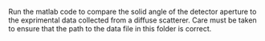Run the matlab code to compare the solid angle of the detector aperture to the exprimental data collected from a diffuse scatterer. Care must be taken to ensure that the path to the data file in this folder is correct.
